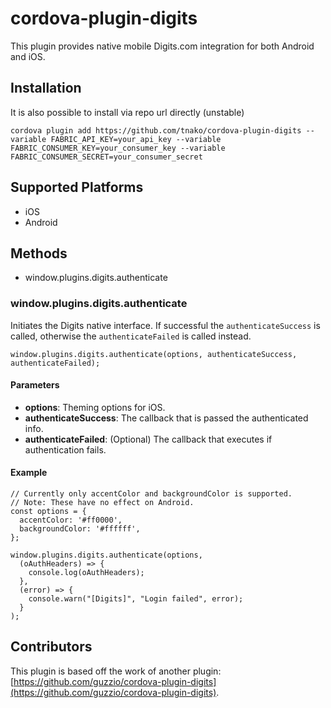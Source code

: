 # cordova-plugin-digits

This plugin provides native mobile Digits.com integration for both Android and iOS.

## Installation

<!-- This requires cordova 5.0+ (current stable 1.0.1)

    cordova plugin add cordova-plugin-digits --variable FABRIC_API_KEY=your_api_key --variable FABRIC_CONSUMER_KEY=your_consumer_key --variable FABRIC_CONSUMER_SECRET=your_consumer_secret -->

It is also possible to install via repo url directly (unstable)

    cordova plugin add https://github.com/tnako/cordova-plugin-digits --variable FABRIC_API_KEY=your_api_key --variable FABRIC_CONSUMER_KEY=your_consumer_key --variable FABRIC_CONSUMER_SECRET=your_consumer_secret

## Supported Platforms

 - iOS
 - Android

## Methods

 - window.plugins.digits.authenticate

### window.plugins.digits.authenticate

Initiates the Digits native interface. If successful the `authenticateSuccess` is called,
otherwise the `authenticateFailed` is called instead.

    window.plugins.digits.authenticate(options, authenticateSuccess, authenticateFailed);

#### Parameters

 - **options**: Theming options for iOS.
 - **authenticateSuccess**: The callback that is passed the authenticated info.
 - **authenticateFailed**: (Optional) The callback that executes if authentication fails.

#### Example

    // Currently only accentColor and backgroundColor is supported.
    // Note: These have no effect on Android.
    const options = {
      accentColor: '#ff0000',
      backgroundColor: '#ffffff',
    };

    window.plugins.digits.authenticate(options,
      (oAuthHeaders) => {
        console.log(oAuthHeaders);
      },
      (error) => {
        console.warn("[Digits]", "Login failed", error);
      }
    );

## Contributors

This plugin is based off the work of another plugin: [https://github.com/guzzio/cordova-plugin-digits](https://github.com/guzzio/cordova-plugin-digits).
